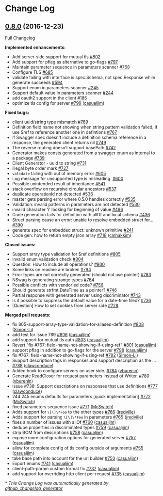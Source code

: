 # Change Log

## [0.8.0](https://github.com/syndbg/go-swagger/tree/0.8.0) (2016-12-23)
[Full Changelog](https://github.com/syndbg/go-swagger/compare/0.7.4...0.8.0)

**Implemented enhancements:**

- Add server-side support for mutual tls [\#802](https://github.com/syndbg/go-swagger/issues/802)
- Add support for pflag as alternative to go-flags [\#797](https://github.com/syndbg/go-swagger/issues/797)
- Maintain parameter sequence in parameters scanner [\#768](https://github.com/syndbg/go-swagger/issues/768)
- Configure TLS [\#685](https://github.com/syndbg/go-swagger/issues/685)
- validate failing with interface is spec.Schema, not spec.Response while generate succeeds [\#594](https://github.com/syndbg/go-swagger/issues/594)
- Support enum in parameters scanner [\#245](https://github.com/syndbg/go-swagger/issues/245)
- Support default value in parameters scanner [\#244](https://github.com/syndbg/go-swagger/issues/244)
- add oauth2 support in the client [\#185](https://github.com/syndbg/go-swagger/issues/185)
- optimize tls config for server [\#799](https://github.com/syndbg/go-swagger/pull/799) ([casualjim](https://github.com/casualjim))

**Fixed bugs:**

- client uuid/string type mismatch [\#789](https://github.com/syndbg/go-swagger/issues/789)
- Definition field name not showing when string pattern validation failed, if use $ref to reference another one in defintions  [\#767](https://github.com/syndbg/go-swagger/issues/767)
- If Swagger spec doesn't include a definition schema reference in a response, the generated client returns nil [\#749](https://github.com/syndbg/go-swagger/issues/749)
- The reverse routing doesn't support basePath [\#742](https://github.com/syndbg/go-swagger/issues/742)
- Generator makes consts generated from a swagger enum as internal to a package [\#739](https://github.com/syndbg/go-swagger/issues/739)
- Client Generator - uuid to string [\#731](https://github.com/syndbg/go-swagger/issues/731)
-  illegal byte order mark [\#727](https://github.com/syndbg/go-swagger/issues/727)
- `validate` failing with out of memory error [\#605](https://github.com/syndbg/go-swagger/issues/605)
- Log message for unsupported type is misleading. [\#600](https://github.com/syndbg/go-swagger/issues/600)
- Possible unintended result of inheritance [\#541](https://github.com/syndbg/go-swagger/issues/541)
- stack overflow on recursive circular ancestors [\#537](https://github.com/syndbg/go-swagger/issues/537)
- duplicate operationId not detected [\#536](https://github.com/syndbg/go-swagger/issues/536)
- master gets parsing error where 0.5.0 handles correctly [\#535](https://github.com/syndbg/go-swagger/issues/535)
- Validation: invalid patterns in parameters are not detected [\#530](https://github.com/syndbg/go-swagger/issues/530)
- invalid character 'ï' looking for beginning of value [\#496](https://github.com/syndbg/go-swagger/issues/496)
- Code generation fails for definition with allOf and local schema [\#436](https://github.com/syndbg/go-swagger/issues/436)
- Struct parsing cause an error: unable to resolve embedded struct for... [\#390](https://github.com/syndbg/go-swagger/issues/390)
- generate spec for embedded struct: unknown primitive  [\#241](https://github.com/syndbg/go-swagger/issues/241)
- Code gen: how to return empty json array [\#718](https://github.com/syndbg/go-swagger/pull/718) ([cmhakkim](https://github.com/cmhakkim))

**Closed issues:**

- Support array type validation for $ref definitions [\#805](https://github.com/syndbg/go-swagger/issues/805)
- Invalid enum validation check [\#804](https://github.com/syndbg/go-swagger/issues/804)
- Question: How to include all operations? [\#800](https://github.com/syndbg/go-swagger/issues/800)
- Some links on readme are broken [\#794](https://github.com/syndbg/go-swagger/issues/794)
- Error types are not correctly generated \(should not use pointer\) [\#783](https://github.com/syndbg/go-swagger/issues/783)
- NSwag is generating strange types [\#764](https://github.com/syndbg/go-swagger/issues/764)
- Possible conflicts with vendor'ed code? [\#756](https://github.com/syndbg/go-swagger/issues/756)
- Should generate strfmt.DateTime as a pointer?  [\#746](https://github.com/syndbg/go-swagger/issues/746)
- Partial response with generated server using discriminator [\#743](https://github.com/syndbg/go-swagger/issues/743)
- Is it possible to suppress the default value for a date-time filed? [\#736](https://github.com/syndbg/go-swagger/issues/736)
- \[Question\] How to set cookies from server side [\#728](https://github.com/syndbg/go-swagger/issues/728)

**Merged pull requests:**

- fix 805-support-array-type-validation-for-aliased-definition [\#808](https://github.com/syndbg/go-swagger/pull/808) ([Simon-Li](https://github.com/Simon-Li))
- add test for issue 789 [\#806](https://github.com/syndbg/go-swagger/pull/806) ([casualjim](https://github.com/casualjim))
- add support for mutual tls auth [\#803](https://github.com/syndbg/go-swagger/pull/803) ([casualjim](https://github.com/casualjim))
- Revert "fix \#767: field-name-not-showing-if-using-ref" [\#801](https://github.com/syndbg/go-swagger/pull/801) ([casualjim](https://github.com/casualjim))
- support pflag in addition to go-flags for the server [\#798](https://github.com/syndbg/go-swagger/pull/798) ([casualjim](https://github.com/casualjim))
- fix \#767: field-name-not-showing-if-using-ref [\#792](https://github.com/syndbg/go-swagger/pull/792) ([Simon-Li](https://github.com/Simon-Li))
- Support description tags in responses and support description as the … [\#788](https://github.com/syndbg/go-swagger/pull/788) ([clawconduce](https://github.com/clawconduce))
- Added hook to configure servers on user side. [\#784](https://github.com/syndbg/go-swagger/pull/784) ([vburenin](https://github.com/vburenin))
- Generate ReadCloser for request parameters instead of Writer. [\#780](https://github.com/syndbg/go-swagger/pull/780) ([vburenin](https://github.com/vburenin))
- Issue \#738: Support descriptions on responses that use definitions [\#777](https://github.com/syndbg/go-swagger/pull/777) ([clawconduce](https://github.com/clawconduce))
- 244 245 enums defaults for parameters \[quick implementation\] [\#772](https://github.com/syndbg/go-swagger/pull/772) ([McSwitch](https://github.com/McSwitch))
- fixed parameters sequence issue [\#771](https://github.com/syndbg/go-swagger/pull/771) ([McSwitch](https://github.com/McSwitch))
- Adds support for `\[\]\*Foo` to the other types [\#766](https://github.com/syndbg/go-swagger/pull/766) ([jredville](https://github.com/jredville))
- Adds support for parsing `\[\]\*Foo` in parameters [\#765](https://github.com/syndbg/go-swagger/pull/765) ([jredville](https://github.com/jredville))
- fixes a number of issues with allOf [\#760](https://github.com/syndbg/go-swagger/pull/760) ([casualjim](https://github.com/casualjim))
- dedupe properties in discriminated types [\#759](https://github.com/syndbg/go-swagger/pull/759) ([casualjim](https://github.com/casualjim))
- strip BOM from descriptions [\#758](https://github.com/syndbg/go-swagger/pull/758) ([casualjim](https://github.com/casualjim))
- expose more configuration options for generated server [\#757](https://github.com/syndbg/go-swagger/pull/757) ([casualjim](https://github.com/casualjim))
- allow for complete config of tls config outside of arguments [\#755](https://github.com/syndbg/go-swagger/pull/755) ([casualjim](https://github.com/casualjim))
- take base path into account for the url builder [\#750](https://github.com/syndbg/go-swagger/pull/750) ([casualjim](https://github.com/casualjim))
- Export enums [\#741](https://github.com/syndbg/go-swagger/pull/741) ([casualjim](https://github.com/casualjim))
- client-path-param custom format fix [\#737](https://github.com/syndbg/go-swagger/pull/737) ([casualjim](https://github.com/casualjim))
- add support for overriding http client per request [\#735](https://github.com/syndbg/go-swagger/pull/735) ([casualjim](https://github.com/casualjim))


\* *This Change Log was automatically generated by [github_changelog_generator](https://github.com/skywinder/Github-Changelog-Generator)*
